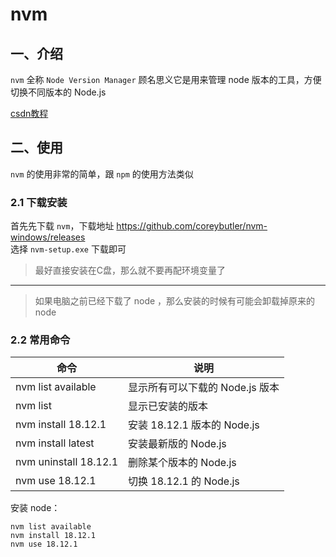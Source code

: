# nvm

## 一、介绍

`nvm` 全称 `Node Version Manager` 顾名思义它是用来管理 node 版本的工具，方便切换不同版本的 Node.js

[csdn教程](https://blog.csdn.net/qq_22182989/article/details/125387145)

## 二、使用

`nvm` 的使用非常的简单，跟 `npm` 的使用方法类似

### 2.1 下载安装

首先先下载 `nvm`，下载地址 <https://github.com/coreybutler/nvm-windows/releases>  
选择 `nvm-setup.exe` 下载即可

> 最好直接安装在C盘，那么就不要再配环境变量了
***
> 如果电脑之前已经下载了 node ，那么安装的时候有可能会卸载掉原来的 node

### 2.2 常用命令

|命令| 说明|
|--|--|
|nvm list available | 显示所有可以下载的 Node.js 版本|
|nvm list | 显示已安装的版本|
|nvm install 18.12.1 | 安装 18.12.1 版本的 Node.js|
|nvm install latest | 安装最新版的 Node.js|
|nvm uninstall 18.12.1 | 删除某个版本的 Node.js|
|nvm use 18.12.1 | 切换 18.12.1 的 Node.js|

安装 node：

```shell
nvm list available
nvm install 18.12.1
nvm use 18.12.1
```
